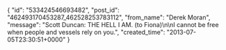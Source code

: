  {
   "id": "533424546693482",
   "post_id": "462493170453287_462528253783112",
   "from_name": "Derek Moran",
   "message": "Scott Duncan: THE HELL I AM. (to Fiona)\n\nI cannot be free when people and vessels rely on you.",
   "created_time": "2013-07-05T23:30:51+0000"
 }

